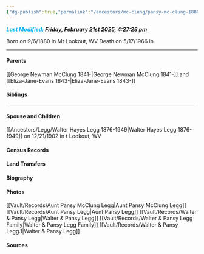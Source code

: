 ```yaml
---
{"dg-publish":true,"permalink":"/ancestors/mc-clung/pansy-mc-clung-1880-1966/","tags":["Pansy-McClung"]}
---
```


***<font color="#00b0f0">Last Modified:</font> Friday, February 21st 2025, 4:27:28 pm***

Born on  9/6/1880 in Mt Lookout, WV
Death on 5/17/1966 in <!-- link to place -->

---
#### Parents

[[George Newman McClung 1841-\|George Newman McClung 1841-]] and [[Eliza-Jane-Evans 1843-\|Eliza-Jane-Evans 1843-]]
#### Siblings
<!-- Link to sibling -->

---
#### Spouse and Children
[[Ancestors/Legg/Walter Hayes Legg 1876-1949\|Walter Hayes Legg 1876-1949]] on 12/21/1902 in t Lookout, WV
<!-- Link to child -->

#### Census Records

#### Land Transfers

#### Biography

#### Photos
[[Vault/Records/Aunt Pansy McClung Legg\|Aunt Pansy McClung Legg]]
[[Vault/Records/Aunt Pansy Legg\|Aunt Pansy Legg]]
[[Vault/Records/Walter & Pansy Legg\|Walter & Pansy Legg]]
[[Vault/Records/Walter & Pansy Legg Family\|Walter & Pansy Legg Family]]
[[Vault/Records/Walter & Pansy Legg.1\|Walter & Pansy Legg]]
#### Sources

